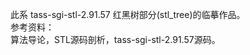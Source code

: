    
此系 tass-sgi-stl-2.91.57 红黑树部分(stl_tree)的临摹作品。   
参考资料：   
  算法导论，STL源码剖析，tass-sgi-stl-2.91.57源码。   
   
